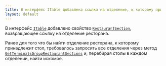 ```yaml
---
title: В интерфейс ITable добавлена ссылка на отделение, к которому принадлежит стол
layout: default
---
```


В интерфейс [`ITable`](https://iiko.github.io/front.api.sdk/v7/html/T_Resto_Front_Api_Data_Organization_Sections_ITable.htm) добавлено свойство [`RestaurantSection`](https://iiko.github.io/front.api.sdk/v7/html/P_Resto_Front_Api_Data_Organization_Sections_ITable_RestaurantSection.htm), возвращающее ссылку на отделение ресторана. 

Ранее для того что бы найти отделение ресторана, к которому принадлежит стол, требовалось запросить все отделения через метод [`GetTerminalsGroupRestaurantSections`](https://iiko.github.io/front.api.sdk/v7/html/M_Resto_Front_Api_IOperationService_GetTerminalsGroupRestaurantSections.htm) и, перебирая столы в каждом отделении, найти искомое.
